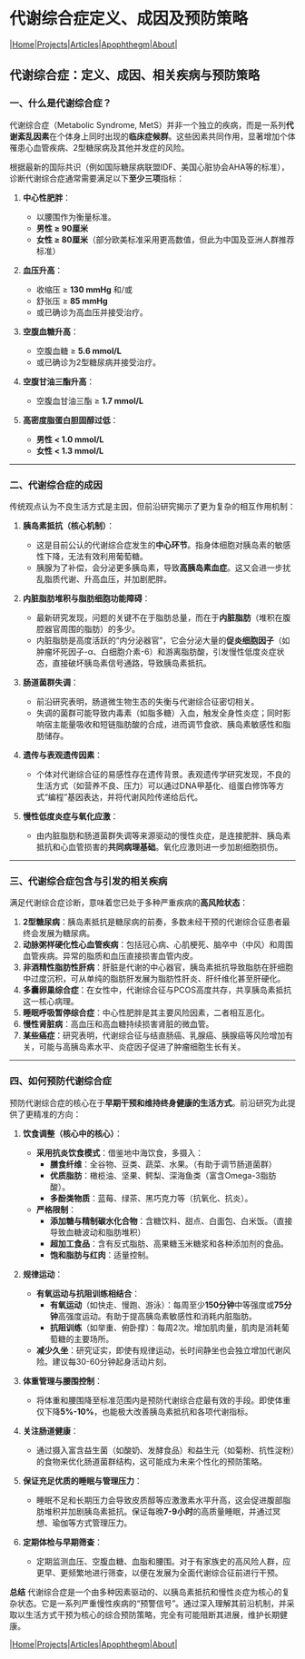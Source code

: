 # 代谢综合症定义、成因及预防策略

|[Home](/README.md)|[Projects](/projects.md)|[Articles](/articles.md)|[Apophthegm](/apophthegm.md)|[About](/about.md)|

## **代谢综合症：定义、成因、相关疾病与预防策略**

### **一、什么是代谢综合症？**

代谢综合症（Metabolic Syndrome, MetS）并非一个独立的疾病，而是一系列**代谢紊乱因素**在个体身上同时出现的**临床症候群**。这些因素共同作用，显著增加个体罹患心血管疾病、2型糖尿病及其他并发症的风险。

根据最新的国际共识（例如国际糖尿病联盟IDF、美国心脏协会AHA等的标准），诊断代谢综合症通常需要满足以下**至少三项**指标：

1.  **中心性肥胖**：
    *   以腰围作为衡量标准。
    *   **男性 ≥ 90厘米**
    *   **女性 ≥ 80厘米**（部分欧美标准采用更高数值，但此为中国及亚洲人群推荐标准）

2.  **血压升高**：
    *   收缩压 ≥ **130 mmHg** 和/或
    *   舒张压 ≥ **85 mmHg**
    *   或已确诊为高血压并接受治疗。

3.  **空腹血糖升高**：
    *   空腹血糖 ≥ **5.6 mmol/L**
    *   或已确诊为2型糖尿病并接受治疗。

4.  **空腹甘油三酯升高**：
    *   空腹血甘油三酯 ≥ **1.7 mmol/L**

5.  **高密度脂蛋白胆固醇过低**：
    *   **男性 < 1.0 mmol/L**
    *   **女性 < 1.3 mmol/L**

---

### **二、代谢综合症的成因**

传统观点认为不良生活方式是主因，但前沿研究揭示了更为复杂的相互作用机制：

1.  **胰岛素抵抗（核心机制）**：
    *   这是目前公认的代谢综合症发生的**中心环节**。指身体细胞对胰岛素的敏感性下降，无法有效利用葡萄糖。
    *   胰腺为了补偿，会分泌更多胰岛素，导致**高胰岛素血症**。这又会进一步扰乱脂质代谢、升高血压，并加剧肥胖。

2.  **内脏脂肪堆积与脂肪细胞功能障碍**：
    *   最新研究发现，问题的关键不在于脂肪总量，而在于**内脏脂肪**（堆积在腹腔器官周围的脂肪）的多少。
    *   内脏脂肪是高度活跃的“内分泌器官”，它会分泌大量的**促炎细胞因子**（如肿瘤坏死因子-α、白细胞介素-6）和游离脂肪酸，引发慢性低度炎症状态，直接破坏胰岛素信号通路，导致胰岛素抵抗。

3.  **肠道菌群失调**：
    *   前沿研究表明，肠道微生物生态的失衡与代谢综合征密切相关。
    *   失调的菌群可能导致内毒素（如脂多糖）入血，触发全身性炎症；同时影响宿主能量吸收和短链脂肪酸的合成，进而调节食欲、胰岛素敏感性和脂肪储存。

4.  **遗传与表观遗传因素**：
    *   个体对代谢综合征的易感性存在遗传背景。表观遗传学研究发现，不良的生活方式（如营养不良、压力）可以通过DNA甲基化、组蛋白修饰等方式“编程”基因表达，并将代谢风险传递给后代。

5.  **慢性低度炎症与氧化应激**：
    *   由内脏脂肪和肠道菌群失调等来源驱动的慢性炎症，是连接肥胖、胰岛素抵抗和心血管损害的**共同病理基础**。氧化应激则进一步加剧细胞损伤。

---

### **三、代谢综合症包含与引发的相关疾病**

满足代谢综合症诊断，意味着您已处于多种严重疾病的**高风险状态**：

1.  **2型糖尿病**：胰岛素抵抗是糖尿病的前奏，多数未经干预的代谢综合征患者最终会发展为糖尿病。
2.  **动脉粥样硬化性心血管疾病**：包括冠心病、心肌梗死、脑卒中（中风）和周围血管疾病。异常的脂质和血压直接损害血管内皮。
3.  **非酒精性脂肪性肝病**：肝脏是代谢的中心器官，胰岛素抵抗导致脂肪在肝细胞中过度沉积，可从单纯的脂肪肝发展为脂肪性肝炎、肝纤维化甚至肝硬化。
4.  **多囊卵巢综合症**：在女性中，代谢综合征与PCOS高度共存，共享胰岛素抵抗这一核心病理。
5.  **睡眠呼吸暂停综合症**：中心性肥胖是其主要风险因素，二者相互恶化。
6.  **慢性肾脏病**：高血压和高血糖持续损害肾脏的微血管。
7.  **某些癌症**：研究表明，代谢综合征与结直肠癌、乳腺癌、胰腺癌等风险增加有关，可能与高胰岛素水平、炎症因子促进了肿瘤细胞生长有关。

---

### **四、如何预防代谢综合症**

预防代谢综合症的核心在于**早期干预和维持终身健康的生活方式**。前沿研究为此提供了更精准的方向：

1.  **饮食调整（核心中的核心）**：
    *   **采用抗炎饮食模式**：借鉴地中海饮食，多摄入：
        *   **膳食纤维**：全谷物、豆类、蔬菜、水果。（有助于调节肠道菌群）
        *   **优质脂肪**：橄榄油、坚果、鳄梨、深海鱼类（富含Omega-3脂肪酸）。
        *   **多酚类物质**：蓝莓、绿茶、黑巧克力等（抗氧化、抗炎）。
    *   **严格限制**：
        *   **添加糖与精制碳水化合物**：含糖饮料、甜点、白面包、白米饭。（直接导致血糖波动和脂肪堆积）
        *   **超加工食品**：含有反式脂肪、高果糖玉米糖浆和各种添加剂的食品。
        *   **饱和脂肪与红肉**：适量控制。

2.  **规律运动**：
    *   **有氧运动与抗阻训练相结合**：
        *   **有氧运动**（如快走、慢跑、游泳）：每周至少**150分钟**中等强度或**75分钟**高强度运动。有助于提高胰岛素敏感性和消耗内脏脂肪。
        *   **抗阻训练**（如举重、俯卧撑）：每周2次。增加肌肉量，肌肉是消耗葡萄糖的主要场所。
    *   **减少久坐**：研究证实，即使有规律运动，长时间静坐也会独立增加代谢风险。建议每30-60分钟起身活动片刻。

3.  **体重管理与腰围控制**：
    *   将体重和腰围降至标准范围内是预防代谢综合症最有效的手段。即使体重仅下降**5%-10%**，也能极大改善胰岛素抵抗和各项代谢指标。

4.  **关注肠道健康**：
    *   通过摄入富含益生菌（如酸奶、发酵食品）和益生元（如菊粉、抗性淀粉）的食物来优化肠道菌群结构，这可能成为未来个性化的预防策略。

5.  **保证充足优质的睡眠与管理压力**：
    *   睡眠不足和长期压力会导致皮质醇等应激激素水平升高，这会促进腹部脂肪堆积并加剧胰岛素抵抗。保证每晚**7-9小时**的高质量睡眠，并通过冥想、瑜伽等方式管理压力。

6.  **定期体检与早期筛查**：
    *   定期监测血压、空腹血糖、血脂和腰围。对于有家族史的高风险人群，应更早、更频繁地进行筛查，以便在发展为全面代谢综合征前进行干预。

**总结**
代谢综合症是一个由多种因素驱动的、以胰岛素抵抗和慢性炎症为核心的复杂状态。它是一系列严重慢性疾病的“预警信号”。通过深入理解其前沿机制，并采取以生活方式干预为核心的综合预防策略，完全有可能阻断其进展，维护长期健康。

|[Home](/README.md)|[Projects](/projects.md)|[Articles](/articles.md)|[Apophthegm](/apophthegm.md)|[About](/about.md)|
